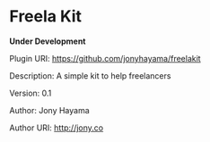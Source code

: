 # Freela Kit

**Under Development**

Plugin URI: https://github.com/jonyhayama/freelakit

Description: A simple kit to help freelancers

Version: 0.1

Author: Jony Hayama

Author URI: http://jony.co
